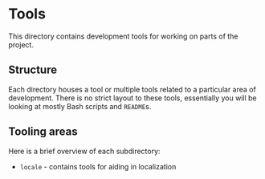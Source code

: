 # Tools
This directory contains development tools for working on parts of the project.

## Structure
Each directory houses a tool or multiple tools related to a particular area of development. There is no strict layout to these tools, essentially you will be looking at mostly Bash scripts and `README`s.

## Tooling areas
Here is a brief overview of each subdirectory:
- `locale` - contains tools for aiding in localization
